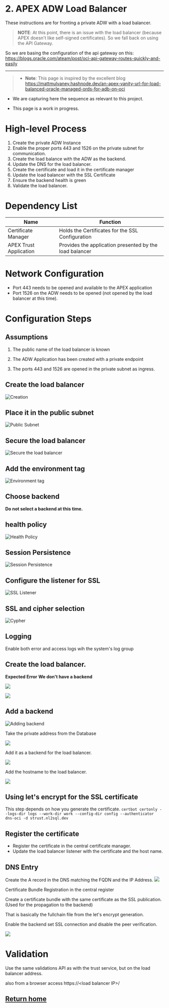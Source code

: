 # 2. APEX ADW Load Balancer

These instructions are for fronting a private ADW with a load balancer. 

> **NOTE**: At this point, there is an issue with the load balancer (because APEX doesn't like self-signed certificates). So we fall back on using the API Gateway.

So we are basing the configuration of the api gateway on this:
<https://blogs.oracle.com/ateam/post/oci-api-gateway-routes-quickly-and-easily>

------

> - **Note**: This page is inspired by the excellent blog <https://mattmulvaney.hashnode.dev/an-apex-vanity-url-for-load-balanced-oracle-managed-ords-for-adb-on-oci>
  - We are capturing here the sequence as relevant to this project.

- This page is a work in progress.

# High-level Process

1.  Create the private ADW Instance
2.  Enable the proper ports 443 and 1526 on the private subnet for communication.
3.  Create the load balance with the ADW as the backend.
4.  Update the DNS for the load balancer.
5.  Create the certificate and load it in the certificate manager
6.  Update the load balancer with the SSL Certificate
7.  Ensure the backend health is green
8.  Validate the load balancer.

# Dependency List

| **Name** | **Function** |
|----|----|
| Certificate Manager | Holds the Certificates for the SSL Configuration |
| APEX Trust Application | Provides the application presented by the load balancer |

# Network Configuration

- Port 443 needs to be opened and available to the APEX application
- Port 1526 on the ADW needs to be opened (not opened by the load balancer at this time).

# Configuration Steps

## Assumptions

<ol type="1">
<li><p>The public name of the load balancer is known</p></li>
<li><p>The ADW Application has been created with a private endpoint</p></li>
<li><p>The ports 443 and 1526 are opened in the private subnet as ingress.</p></li>
</ol>

## Create the load balancer
![Creation](./lb/media/create-lb.png)

## Place it in the public subnet
![Public Subnet ](./lb/media/public-subnet.png)

## Secure the load balancer
![Secure the load balancer](./lb/media/secure-lb.png)

## Add the environment tag
![Environment tag](./lb/media/env-tag.png)

## Choose backend
**Do not select a backend at this time.**

## health policy
![Health Policy](./lb/media/health-policy.png)

## Session Persistence
![Session Persistence](./lb/media/session-persistence.png)

## Configure the listener for SSL
![SSL Listener](./lb/media/ssl-listener.png)

## SSL and cipher selection
![Cypher](./lb/media/cipher-select.png)

## Logging
<p>Enable both error and access logs wih the system's log group</p>


## Create the load balancer.
  **Expected Error**
**We don't have a backend**

![ ](./lb/media/create-backend-1.png)

![ ](./lb/media/create-backend-2.png)

## Add a backend

![Adding backend](./lb/media/backend.png)

<p>Take the private address from the Database</p>

![ ](./lb/media/db-addr.png)

<p>Add it as a backend for the load balancer.</p>

![ ](./lb/media/backend-lb.png)

<p>Add the hostname to the load balancer.</p>

![ ](./lb/media/hostname.png)

## Using let's encrypt for the SSL certificate

This step depends on how you generate the certificate.
`certbot certonly --logs-dir logs --work-dir work --config-dir config --authenticator dns-oci -d strust.nl2sql.dev`

## Register the certificate

<ul>
<li>Register the certificate in the central certificate manager.</li>
<li>Update the load balancer listener with the certificate and the host name.</li>
</ul>

## DNS Entry
Create the A record in the DNS matching the FQDN and the IP Address.
![ ](./lb/media/dns.png)

<p>Certificate Bundle Registration in the central register</p>
<p>Create a certificate bundle with the same certificate as the SSL publication. (Used for the propagation to the backend)</p>
<p>That is basically the fullchain file from the let's encrypt generation.</p>

<p>Enable the backend set SSL connection and disable the peer verification.</p>

![ ](./lb/media/backend-ssl.png)

# Validation

Use the same validations API as with the trust service, but on the load
balancer address.

also from a browser access https://\<load balancer IP\>/

## [Return home](../../../README.md)